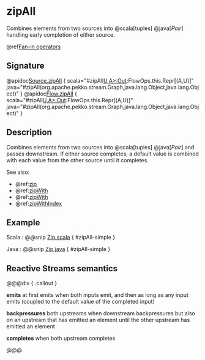 # zipAll

Combines elements from two sources into @scala[tuples] @java[*Pair*] handling early completion of either source.

@ref[Fan-in operators](../index.md#fan-in-operators)

## Signature

@apidoc[Source.zipAll](Source) { scala="#zipAll[U,A&gt;:Out](that:org.apache.pekko.stream.Graph[org.apache.pekko.stream.SourceShape[U],_],thisElem:A,thatElem:U):FlowOps.this.Repr[(A,U)]" java="#zipAll(org.apache.pekko.stream.Graph,java.lang.Object,java.lang.Object)" }
@apidoc[Flow.zipAll](Flow) { scala="#zipAll[U,A&gt;:Out](that:org.apache.pekko.stream.Graph[org.apache.pekko.stream.SourceShape[U],_],thisElem:A,thatElem:U):FlowOps.this.Repr[(A,U)]" java="#zipAll(org.apache.pekko.stream.Graph,java.lang.Object,java.lang.Object)" }


## Description

Combines elements from two sources into @scala[tuples] @java[*Pair*] and passes downstream.
If either source completes, a default value is combined with each value from the other source until it completes.

See also:

 * @ref:[zip](zip.md)
 * @ref:[zipWith](zipWith.md)
 * @ref:[zipWith](zipWith.md)  
 * @ref:[zipWithIndex](zipWithIndex.md)

## Example

Scala
:   @@snip [Zip.scala](/docs/src/test/scala/docs/stream/operators/source/Zip.scala) { #zipAll-simple }

Java
:   @@snip [Zip.java](/docs/src/test/java/jdocs/stream/operators/source/Zip.java) { #zipAll-simple }


## Reactive Streams semantics

@@@div { .callout }

**emits** at first emits when both inputs emit, and then as long as any input emits (coupled to the default value of the completed input)

**backpressures** both upstreams when downstream backpressures but also on an upstream that has emitted an element until the other upstream has emitted an element

**completes** when both upstream completes

@@@
